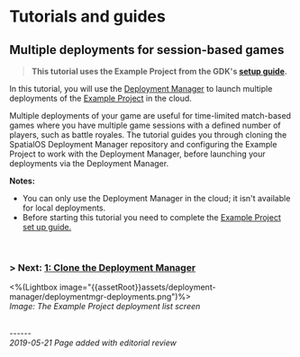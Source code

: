# Tutorials and guides
## Multiple deployments for session-based games
> **This tutorial uses the Example Project from the GDK's [setup guide]({{urlRoot}}/content/get-started/example-project/exampleproject-intro).**</br>


In this tutorial, you will use the [Deployment Manager](https://github.com/spatialos/deployment-manager) to launch multiple deployments of the [Example Project]({{urlRoot}}/content/get-started/example-project/exampleproject-intro) in the cloud.</br>

Multiple deployments of your game are useful for time-limited match-based games where you have multiple game sessions with a defined number of players, such as battle royales.  The tutorial guides you through cloning the SpatialOS Deployment Manager repository and configuring the Example Project to work with the Deployment Manager, before launching your deployments via the Deployment Manager.

**Notes:** 

* You can only use the Deployment Manager in the cloud; it isn't available for local deployments.
* Before starting this tutorial you need to complete the [Example Project set up guide.]({{urlRoot}}/content/get-started/example-project/exampleproject-intro) 
</br>

### **> Next:** [1: Clone the Deployment Manager]({{urlRoot}}/content/tutorials/deployment-manager/tutorial-deploymentmgr-clone)


<%(Lightbox image="{{assetRoot}}assets/deployment-manager/deploymentmgr-deployments.png")%><br/>
_Image: The Example Project deployment list screen_<br/>


<br/>------<br/>
_2019-05-21 Page added with editorial review_
